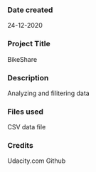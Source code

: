 ### Date created
24-12-2020
### Project Title
BikeShare
### Description
Analyzing and filitering data
### Files used
CSV data file
### Credits
Udacity.com
Github
